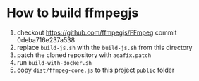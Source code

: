 # How to build ffmpegjs

1. checkout https://github.com/ffmpegjs/FFmpeg commit 0deba716e237a538
2. replace `build-js.sh` with the `build-js.sh` from this directory
3. patch the cloned repository with `aeafix.patch`
4. run `build-with-docker.sh`
5. copy `dist/ffmpeg-core.js` to this project `public` folder
